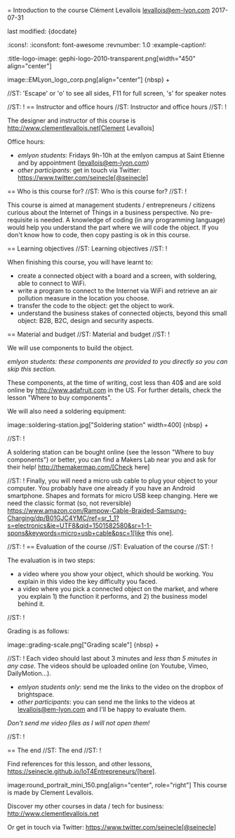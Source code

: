 = Introduction to the course
Clément Levallois <levallois@em-lyon.com>
2017-07-31

last modified: {docdate}

:icons!:
:iconsfont:   font-awesome
:revnumber: 1.0
:example-caption!:

:title-logo-image: gephi-logo-2010-transparent.png[width="450" align="center"]

image::EMLyon_logo_corp.png[align="center"]
{nbsp} +

//ST: 'Escape' or 'o' to see all sides, F11 for full screen, 's' for speaker notes

//ST: !
== Instructor and office hours
//ST: Instructor and office hours
//ST: !

The designer and instructor of this course is http://www.clementlevallois.net[Clement Levallois]

Office hours:

- *emlyon students*: Fridays 9h-10h at the emlyon campus at Saint Etienne and by appointment (levallois@em-lyon.com)
- *other participants*: get in touch via Twitter: https://www.twitter.com/seinecle[@seinecle]


== Who is this course for?
//ST: Who is this course for?
//ST: !

This course is aimed at management students / entrepreneurs / citizens curious about the Internet of Things in a business perspective.
No pre-requisite is needed.
A knowledge of coding (in any programming language) would help you understand the part where we will code the object.
If you don't know how to code, then copy pasting is ok in this course.


== Learning objectives
//ST: Learning objectives
//ST: !

When finishing this course, you will have learnt to:

- create a connected object with a board and a screen, with soldering, able to connect to WiFi.
- write a program to connect to the Internet via WiFi and retrieve an air pollution measure in the location you choose.
- transfer the code to the object: get the object to work.
- understand the business stakes of connected objects, beyond this small object: B2B, B2C, design and security aspects.

== Material and budget
//ST: Material and budget
//ST: !

We will use components to build the object.

*emlyon students: these components are provided to you directly so you can skip this section.*

These components, at the time of writing, cost less than 40$ and are sold online by http://www.adafruit.com in the US.
For further details, check the lesson "Where to buy components".

We will also need a soldering equipment:

image::soldering-station.jpg["Soldering station" width=400]
{nbsp} +

//ST: !

A soldering station can be bought online (see the lesson "Where to buy components") or better, you can find a Makers Lab near you and ask for their help! http://themakermap.com/[Check here]

//ST: !
Finally, you will need a micro usb cable to plug your object to your computer. You probably have one already if you have an Android smartphone. Shapes and formats for micro USB keep changing. Here we need the classic format (so, not reversible) https://www.amazon.com/Rampow-Cable-Braided-Samsung-Charging/dp/B01GJC4YMC/ref=sr_1_1?s=electronics&ie=UTF8&qid=1501582580&sr=1-1-spons&keywords=micro+usb+cable&psc=1[like this one].


//ST: !
== Evaluation of the course
//ST: Evaluation of the course
//ST: !

The evaluation is in two steps:

- a video where you show your object, which should be working. You explain in this video the key difficulty you faced.
- a video where you pick a connected object on the market, and where you explain 1) the function it performs, and 2) the business model behind it.

//ST: !


Grading is as follows:

image::grading-scale.png["Grading scale"]
{nbsp} +


//ST: !
Each video should last about 3 minutes and *less than 5 minutes in any case*.
The videos should be uploaded online (on Youtube, Vimeo, DailyMotion...).

- *emlyon students only*: send me the links to the video on the dropbox of brightspace.
- *other participants*: you can send me the links to the videos at levallois@em-lyon.com and I'll be happy to evaluate them.

*Don't send me video files as I will not open them!*


//ST: !

== The end
//ST: The end
//ST: !

Find references for this lesson, and other lessons, https://seinecle.github.io/IoT4Entrepreneurs/[here].

image:round_portrait_mini_150.png[align="center", role="right"]
This course is made by Clement Levallois.

Discover my other courses in data / tech for business: http://www.clementlevallois.net

Or get in touch via Twitter: https://www.twitter.com/seinecle[@seinecle]
